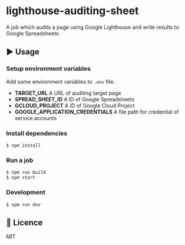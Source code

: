 # lighthouse-auditing-sheet
A job which audits a page using Google Lighthouse and write results to Google Spreadsheets.

## :arrow_forward: Usage

### Setup environment variables
Add some environment variables to `.env` file.

- **TARGET_URL** A URL of auditing target page
- **SPREAD_SHEET_ID** A ID of Google Spreadsheets
- **GCLOUD_PROJECT** A ID of Google Cloud Project
- **GOOGLE_APPLICATION_CREDENTIALS** A file path for credential of service accounts

### Install dependencies
```shell
$ npm install
```

### Run a job
```shell
$ npm run build
$ npm start
```

### Development
```
$ npm run dev
```

## :memo: Licence
MIT
